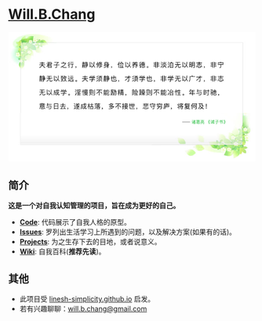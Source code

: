 # [Will.B.Chang](https://will-b-chang.github.io/Will.B.Chang)

![motto](images/JieZiShu.png)

## 简介

**这是一个对自我认知管理的项目，旨在成为更好的自己。**

- [**Code**](https://github.com/will-b-chang/will-b-chang.github.io/find/master): 代码展示了自我人格的原型。
- [**Issues**](https://github.com/will-b-chang/will-b-chang.github.io/issues): 罗列出生活学习上所遇到的问题，以及解决方案(如果有的话)。
- [**Projects**](https://github.com/will-b-chang/will-b-chang.github.io/projects): 为之生存下去的目地，或者说意义。
- [**Wiki**](https://github.com/will-b-chang/will-b-chang.github.io/wiki): 自我百科(**推荐先读**)。

## 其他

- 此项目受 [linesh-simplicity.github.io](https://github.com/linesh-simplicity/linesh-simplicity.github.io) 启发。
- 若有兴趣聊聊：[will.b.chang@gmail.com](mailto:will.b.chang@gmail.com)